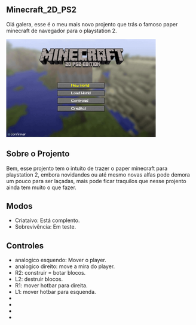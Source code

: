## Minecraft_2D_PS2
Olá galera, esse é o meu mais novo projento que trás o famoso paper minecraft de navegador para o playstation 2.

<img src="README%20Assets/Main%20Menu.png" alt="Minecraft 2D main menu" x="0" y="0" width="400"/>

## Sobre o Projento
Bem, esse projento tem o intuito de trazer o paper minecraft para playstation 2, embora novidandes ou até mesmo novas alfas pode demora um pouco para ser laçadas, mais pode ficar traquilos que nesse projento ainda tem muito o que fazer.

## Modos
+ Criataivo: Está complento.
+ Sobrevivência: Em teste.

## Controles
+ analogico esquendo: Mover o player.
+ analogico direito: move a mira do player.
+ R2: construir = botar blocos.
+ L2: destruir blocos.
+ R1: mover hotbar para direita.
+ L1: mover hotbar para esquenda.
+
+
+ 
+
